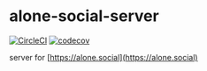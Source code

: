 #  alone-social-server

[![CircleCI](https://circleci.com/gh/holdonnn/alone-social-server.svg?style=svg&circle-token=177821c081a71580d0006db76686b029922a2c17)](https://circleci.com/gh/holdonnn/alone-social-server)
[![codecov](https://codecov.io/gh/holdonnn/alone-social-server/branch/master/graph/badge.svg?token=pvbZtieN9L)](https://codecov.io/gh/holdonnn/alone-social-server)

server for [https://alone.social](https://alone.social)
